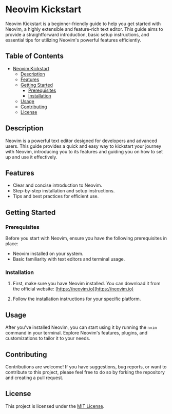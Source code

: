# Neovim Kickstart

Neovim Kickstart is a beginner-friendly guide to help you get started with Neovim, a highly extensible and feature-rich text editor. This guide aims to provide a straightforward introduction, basic setup instructions, and essential tips for utilizing Neovim's powerful features efficiently.

## Table of Contents

- [Neovim Kickstart](#neovim-kickstart)
  - [Description](#description)
  - [Features](#features)
  - [Getting Started](#getting-started)
    - [Prerequisites](#prerequisites)
    - [Installation](#installation)
  - [Usage](#usage)
  - [Contributing](#contributing)
  - [License](#license)

## Description

Neovim is a powerful text editor designed for developers and advanced users. This guide provides a quick and easy way to kickstart your journey with Neovim, introducing you to its features and guiding you on how to set up and use it effectively.

## Features

- Clear and concise introduction to Neovim.
- Step-by-step installation and setup instructions.
- Tips and best practices for efficient use.

## Getting Started

### Prerequisites

Before you start with Neovim, ensure you have the following prerequisites in place:

- Neovim installed on your system.
- Basic familiarity with text editors and terminal usage.

### Installation

1. First, make sure you have Neovim installed. You can download it from the official website: [https://neovim.io](https://neovim.io)

2. Follow the installation instructions for your specific platform.

## Usage

After you've installed Neovim, you can start using it by running the `nvim` command in your terminal. Explore Neovim's features, plugins, and customizations to tailor it to your needs.

## Contributing

Contributions are welcome! If you have suggestions, bug reports, or want to contribute to this project, please feel free to do so by forking the repository and creating a pull request.

## License

This project is licensed under the [MIT License](LICENSE).
